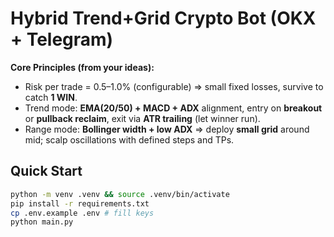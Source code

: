 # Hybrid Trend+Grid Crypto Bot (OKX + Telegram)


**Core Principles (from your ideas):**
- Risk per trade = 0.5–1.0% (configurable) ⇒ small fixed losses, survive to catch **1 WIN**.
- Trend mode: **EMA(20/50) + MACD + ADX** alignment, entry on **breakout** or **pullback reclaim**, exit via **ATR trailing** (let winner run).
- Range mode: **Bollinger width + low ADX** ⇒ deploy **small grid** around mid; scalp oscillations with defined steps and TPs.


## Quick Start
```bash
python -m venv .venv && source .venv/bin/activate
pip install -r requirements.txt
cp .env.example .env # fill keys
python main.py